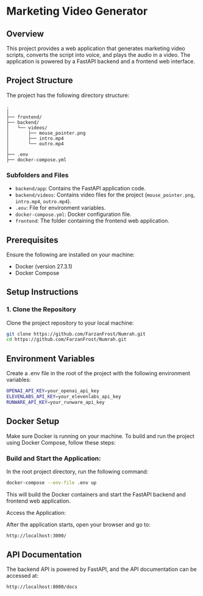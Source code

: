# Marketing Video Generator

## Overview

This project provides a web application that generates marketing video scripts, converts the script into voice, and plays the audio in a video. The application is powered by a FastAPI backend and a frontend web interface.

## Project Structure

The project has the following directory structure:

```plaintext
.
│
├── frontend/
├── backend/
│   └── videos/
│       ├── mouse_pointer.png
│       ├── intro.mp4
│       └── outro.mp4
│
├── .env         
├── docker-compose.yml
```

### Subfolders and Files
- `backend/app`: Contains the FastAPI application code.
- `backend/videos`: Contains video files for the project (`mouse_pointer.png`, `intro.mp4`, `outro.mp4`).
- `.env`: File for environment variables.
- `docker-compose.yml`: Docker configuration file.
- `frontend`: The folder containing the frontend web application.

## Prerequisites

Ensure the following are installed on your machine:
- Docker (version 27.3.1)
- Docker Compose

## Setup Instructions

### 1. Clone the Repository
Clone the project repository to your local machine:

```bash
git clone https://github.com/FarzanFrost/Numrah.git
cd https://github.com/FarzanFrost/Numrah.git
```
## Environment Variables
Create a .env file in the root of the project with the following environment variables:

```bash
OPENAI_API_KEY=your_openai_api_key
ELEVENLABS_API_KEY=your_elevenlabs_api_key
RUNWARE_API_KEY=your_runware_api_key
```
## Docker Setup
Make sure Docker is running on your machine. To build and run the project using Docker Compose, follow these steps:

### Build and Start the Application:

In the root project directory, run the following command:

```bash
docker-compose --env-file .env up
```

This will build the Docker containers and start the FastAPI backend and frontend web application.

Access the Application:

After the application starts, open your browser and go to:

```bash
http://localhost:3000/
```

## API Documentation
The backend API is powered by FastAPI, and the API documentation can be accessed at:
```bash
http://localhost:8000/docs
```
